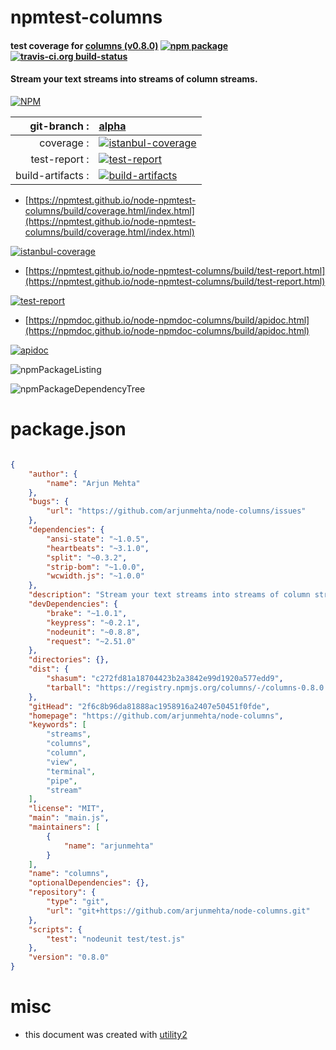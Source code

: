 # npmtest-columns

#### test coverage for  [columns (v0.8.0)](https://github.com/arjunmehta/node-columns)  [![npm package](https://img.shields.io/npm/v/npmtest-columns.svg?style=flat-square)](https://www.npmjs.org/package/npmtest-columns) [![travis-ci.org build-status](https://api.travis-ci.org/npmtest/node-npmtest-columns.svg)](https://travis-ci.org/npmtest/node-npmtest-columns)

#### Stream your text streams into streams of column streams.

[![NPM](https://nodei.co/npm/columns.png?downloads=true&downloadRank=true&stars=true)](https://www.npmjs.com/package/columns)

| git-branch : | [alpha](https://github.com/npmtest/node-npmtest-columns/tree/alpha)|
|--:|:--|
| coverage : | [![istanbul-coverage](https://npmtest.github.io/node-npmtest-columns/build/coverage.badge.svg)](https://npmtest.github.io/node-npmtest-columns/build/coverage.html/index.html)|
| test-report : | [![test-report](https://npmtest.github.io/node-npmtest-columns/build/test-report.badge.svg)](https://npmtest.github.io/node-npmtest-columns/build/test-report.html)|
| build-artifacts : | [![build-artifacts](https://npmtest.github.io/node-npmtest-columns/glyphicons_144_folder_open.png)](https://github.com/npmtest/node-npmtest-columns/tree/gh-pages/build)|

- [https://npmtest.github.io/node-npmtest-columns/build/coverage.html/index.html](https://npmtest.github.io/node-npmtest-columns/build/coverage.html/index.html)

[![istanbul-coverage](https://npmtest.github.io/node-npmtest-columns/build/screenCapture.buildCi.browser.%252Ftmp%252Fbuild%252Fcoverage.lib.html.png)](https://npmtest.github.io/node-npmtest-columns/build/coverage.html/index.html)

- [https://npmtest.github.io/node-npmtest-columns/build/test-report.html](https://npmtest.github.io/node-npmtest-columns/build/test-report.html)

[![test-report](https://npmtest.github.io/node-npmtest-columns/build/screenCapture.buildCi.browser.%252Ftmp%252Fbuild%252Ftest-report.html.png)](https://npmtest.github.io/node-npmtest-columns/build/test-report.html)

- [https://npmdoc.github.io/node-npmdoc-columns/build/apidoc.html](https://npmdoc.github.io/node-npmdoc-columns/build/apidoc.html)

[![apidoc](https://npmdoc.github.io/node-npmdoc-columns/build/screenCapture.buildCi.browser.%252Ftmp%252Fbuild%252Fapidoc.html.png)](https://npmdoc.github.io/node-npmdoc-columns/build/apidoc.html)

![npmPackageListing](https://npmtest.github.io/node-npmtest-columns/build/screenCapture.npmPackageListing.svg)

![npmPackageDependencyTree](https://npmtest.github.io/node-npmtest-columns/build/screenCapture.npmPackageDependencyTree.svg)



# package.json

```json

{
    "author": {
        "name": "Arjun Mehta"
    },
    "bugs": {
        "url": "https://github.com/arjunmehta/node-columns/issues"
    },
    "dependencies": {
        "ansi-state": "~1.0.5",
        "heartbeats": "~3.1.0",
        "split": "~0.3.2",
        "strip-bom": "~1.0.0",
        "wcwidth.js": "~1.0.0"
    },
    "description": "Stream your text streams into streams of column streams.",
    "devDependencies": {
        "brake": "~1.0.1",
        "keypress": "~0.2.1",
        "nodeunit": "~0.8.8",
        "request": "~2.51.0"
    },
    "directories": {},
    "dist": {
        "shasum": "c272fd81a18704423b2a3842e99d1920a577edd9",
        "tarball": "https://registry.npmjs.org/columns/-/columns-0.8.0.tgz"
    },
    "gitHead": "2f6c8b96da81888ac1958916a2407e50451f0fde",
    "homepage": "https://github.com/arjunmehta/node-columns",
    "keywords": [
        "streams",
        "columns",
        "column",
        "view",
        "terminal",
        "pipe",
        "stream"
    ],
    "license": "MIT",
    "main": "main.js",
    "maintainers": [
        {
            "name": "arjunmehta"
        }
    ],
    "name": "columns",
    "optionalDependencies": {},
    "repository": {
        "type": "git",
        "url": "git+https://github.com/arjunmehta/node-columns.git"
    },
    "scripts": {
        "test": "nodeunit test/test.js"
    },
    "version": "0.8.0"
}
```



# misc
- this document was created with [utility2](https://github.com/kaizhu256/node-utility2)
